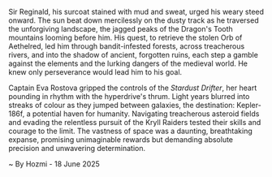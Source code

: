
Sir Reginald, his surcoat stained with mud and sweat, urged his weary steed onward.  The sun beat down mercilessly on the dusty track as he traversed the unforgiving landscape, the jagged peaks of the Dragon's Tooth mountains looming before him.  His quest, to retrieve the stolen Orb of Aethelred, led him through bandit-infested forests, across treacherous rivers, and into the shadow of ancient, forgotten ruins, each step a gamble against the elements and the lurking dangers of the medieval world.  He knew only perseverance would lead him to his goal.

Captain Eva Rostova gripped the controls of the *Stardust Drifter*, her heart pounding in rhythm with the hyperdrive's thrum.  Light years blurred into streaks of colour as they jumped between galaxies, the destination: Kepler-186f, a potential haven for humanity.   Navigating treacherous asteroid fields and evading the relentless pursuit of the Kryll Raiders tested their skills and courage to the limit.  The vastness of space was a daunting, breathtaking expanse, promising unimaginable rewards but demanding absolute precision and unwavering determination.

~ By Hozmi - 18 June 2025
